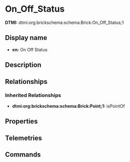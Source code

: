 # On_Off_Status
**DTMI:** dtmi:org:brickschema:schema:Brick:On_Off_Status;1
## Display name
- **en:** On Off Status
## Description
## Relationships
### Inherited Relationships
* **dtmi:org:brickschema:schema:Brick:Point;1:** isPointOf
## Properties
## Telemetries
## Commands
